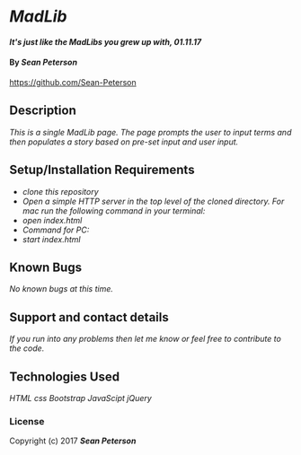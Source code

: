 # _MadLib_

#### _It's just like the MadLibs you grew up with, 01.11.17_

#### By _**Sean Peterson**_
https://github.com/Sean-Peterson

## Description

_This is a single MadLib page. The page prompts the user to input terms and then populates a story based on pre-set input and user input._

## Setup/Installation Requirements

* _clone this repository_
* _Open a simple HTTP server in the top level of the cloned directory. For mac run the following command in your terminal:_
* _open index.html_
* _Command for PC:_
* _start index.html_

## Known Bugs

_No known bugs at this time._

## Support and contact details

_If you run into any problems then let me know or feel free to contribute to the code._

## Technologies Used

_HTML_
_css_
_Bootstrap_
_JavaScipt_
_jQuery_

### License

Copyright (c) 2017 **_Sean Peterson_**
